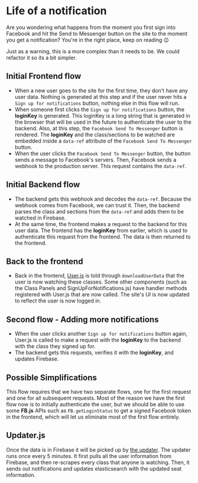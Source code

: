 # Life of a notification

Are you wondering what happens from the moment you first sign into Facebook and hit the Send to Messenger button on the site to the moment you get a notification? You're in the right place, keep on reading 😉

Just as a warning, this is a more complex than it needs to be. We could refactor it so its a bit simpler. 

## Initial Frontend flow

 - When a new user goes to the site for the first time, they don't have any user data. Nothing is generated at this step and if the user never hits a `Sign up for notifications` button, nothing else in this flow will run. 
 -  When someone first clicks the `Sign up for notifications` button, the **loginKey** is generated. This loginKey is a long string that is generated in the browser that will be used in the future to authenticate the user to the backend. Also, at this step, the `Facebook Send To Messenger` button is rendered. The **loginKey** and the class/sections to be watched are embedded inside a `data-ref` attribute of the `Facebook Send To Messenger` button. 
 - When the user clicks the `Facebook Send To Messenger` button, the button sends a message to Facebook's servers. Then, Facebook sends a webhook to the production server. This request contains the `data-ref`. 

## Initial Backend flow

 - The backend gets this webhook and decodes the `data-ref`. Because the webhook comes from Facebook, we can trust it. Then, the backend parses the class and sections from the `data-ref` and adds them to be watched in Firebase. 
 - At the same time, the frontend makes a request to the backend for this user data. The frontend has the **loginKey** from earlier, which is used to authenticate this request from the frontend. The data is then returned to the frontend. 

## Back to the frontend 

-  Back in the frontend, [User.js](https://github.com/ryanhugh/searchneu/blob/master/frontend/components/user.js) is told through `downloadUserData` that the user is now watching these classes. Some other components (such as the Class Panels and SignUpForNotifications.js) have handler methods registered with User.js that are now called. The site's UI is now updated to reflect the user is now logged in.  

## Second flow - Adding more notifications
- When the user clicks another `Sign up for notifications` button again, User.js is called to make a request with the **loginKey** to the backend with the class they signed up for.
- The backend gets this requests, verifies it with the **loginKey**, and updates Firebase. 


## Possible Simplifications

This flow requires that we have two separate flows, one for the first request and one for all subsequent requests. Most of the reason we have the first flow now is to initially authenticate the user, but we should be able to use some **FB.js** APIs such as `FB.getLoginStatus` to get a signed Facebook token in the frontend, which will let us eliminate most of the first flow entirely. 

## Updater.js

Once the data is in Firebase it will be picked up by [the updater](https://github.com/ryanhugh/searchneu/blob/master/backend/updater.js). The updater runs once every 5 minutes. It first pulls all the user information from Firebase, and then re-scrapes every class that anyone is watching. Then, it sends out notifications and updates elasticsearch with the updated seat information. 


